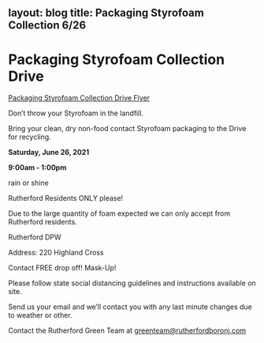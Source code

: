layout: blog
title: Packaging Styrofoam Collection 6/26
---

# Packaging Styrofoam Collection Drive


[Packaging Styrofoam Collection Drive Flyer](https://storage.googleapis.com/static.rutherford-nj.com/committees/green-team/posts/styrofoamflyer.pdf)

Don’t throw your Styrofoam in the landfill. 

Bring your clean, dry non-food contact Styrofoam packaging to the Drive for recycling.

**Saturday, June 26, 2021**

**9:00am - 1:00pm**

rain or shine 

Rutherford Residents ONLY please!

Due to the large quantity of foam expected we can only accept from Rutherford residents.

Rutherford DPW

Address: 220 Highland Cross

Contact FREE drop off! Mask-Up!

Please follow state social distancing guidelines and instructions available on site. 

Send us your email and we’ll contact you with any last minute changes due to weather or other. 

Contact the Rutherford Green Team at greenteam@rutherfordboronj.com
